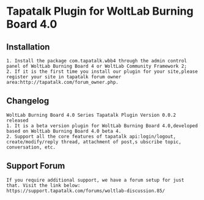Tapatalk Plugin for WoltLab Burning Board 4.0
===============================

Installation
-------------
    1. Install the package com.tapatalk.wbb4 through the admin control panel of WoltLab Burning Board 4 or WoltLab Community Framework 2;
    2. If it is the first time you install our plugin for your site,please register your site in tapatalk forum owner area:http://tapatalk.com/forum_owner.php.

Changelog
-------------
    WoltLab Burning Board 4.0 Series Tapatalk Plugin Version 0.0.2 released  
    1. It is a beta version plugin for WoltLab Burning Board 4.0,developed based on WoltLab Burning Board 4.0 beta 4.
    2. Support all the core features of tapatalk api:login/logout, create/modify/reply thread, attachment of post,s ubscribe topic, conversation, etc.

Support Forum
-------------
    If you require additional support, we have a forum setup for just that. Visit the link below:
    https://support.tapatalk.com/forums/woltlab-discussion.85/
